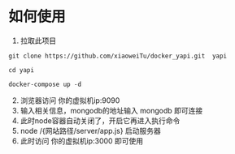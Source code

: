 # 如何使用

1. 拉取此项目  
```
git clone https://github.com/xiaoweiTu/docker_yapi.git  yapi

cd yapi

docker-compose up -d
```
2. 浏览器访问 你的虚拟机ip:9090
3. 输入相关信息，mongodb的地址输入 mongodb 即可连接
4. 此时node容器自动关闭了，开启它再进入执行命令 
5. node /{网站路径/server/app.js} 启动服务器
6. 此时访问  你的虚拟机ip:3000 即可使用
